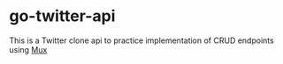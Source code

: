 # go-twitter-api

This is a Twitter clone api to practice implementation of CRUD endpoints using [Mux](https://github.com/gorilla/mux)
